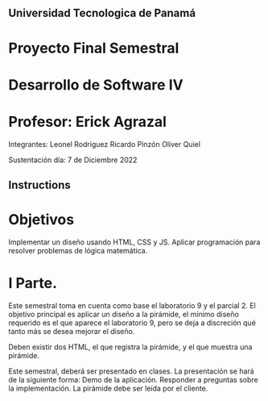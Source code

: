 ## Universidad Tecnologica de Panamá
# Proyecto Final Semestral
# Desarrollo de Software IV
# Profesor: Erick Agrazal

Integrantes:
Leonel Rodriguez
Ricardo Pinzón
Oliver Quiel

Sustentación día:
7 de Diciembre 2022

## Instructions
# Objetivos
Implementar un diseño usando HTML, CSS y JS.
Aplicar programación para resolver problemas de lógica matemática.

# I Parte. 

Este semestral toma en cuenta como base el laboratorio 9 y el parcial 2. El objetivo principal es aplicar un diseño a la pirámide, el mínimo diseño requerido es el que aparece el laboratorio 9, pero se deja a discreción qué tanto más se desea mejorar el diseño.

Deben existir dos HTML, el que registra la pirámide, y el que muestra una pirámide.

Este semestral, deberá ser presentado en clases. La presentación se hará de la siguiente forma:
Demo de la aplicación.
Responder a preguntas sobre la implementación.
La pirámide debe ser leída por el cliente.
